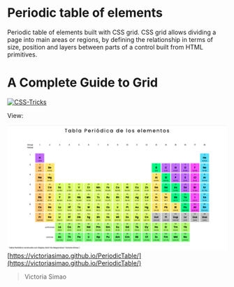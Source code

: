 # Periodic table of elements

Periodic table of elements built with CSS grid.
CSS grid allows dividing a page into main areas or regions, by defining the relationship in terms of size, position and layers between parts of a control built from HTML primitives.

# A Complete Guide to Grid
[![CSS-Tricks](https://encrypted-tbn0.gstatic.com/images?q=tbn:ANd9GcTfGL6h0PJ_lvAmCyueQRzXeOk_b3H0AEdgEA&usqp=CAU)](https://css-tricks.com/snippets/css/complete-guide-grid/)

View:

![Periodic table](TablaPeriodica.png) 
[https://victoriasimao.github.io/PeriodicTable/](https://victoriasimao.github.io/PeriodicTable/)


> Victoria Simao

